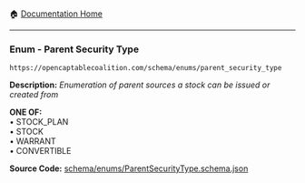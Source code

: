 :house: [Documentation Home](/README.md)

---

### Enum - Parent Security Type

`https://opencaptablecoalition.com/schema/enums/parent_security_type`

**Description:** _Enumeration of parent sources a stock can be issued or created from_

**ONE OF:**</br>&bull; STOCK_PLAN</br>&bull; STOCK</br>&bull; WARRANT</br>&bull; CONVERTIBLE</br>

**Source Code:** [schema/enums/ParentSecurityType.schema.json](/schema/enums/ParentSecurityType.schema.json)
